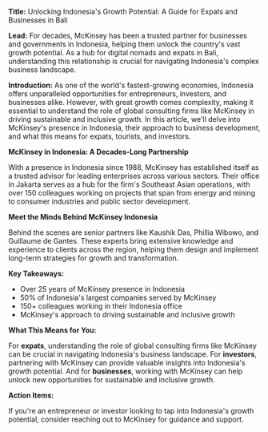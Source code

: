 **Title:** Unlocking Indonesia's Growth Potential: A Guide for Expats and Businesses in Bali

**Lead:** For decades, McKinsey has been a trusted partner for businesses and governments in Indonesia, helping them unlock the country's vast growth potential. As a hub for digital nomads and expats in Bali, understanding this relationship is crucial for navigating Indonesia's complex business landscape.

**Introduction:**
As one of the world's fastest-growing economies, Indonesia offers unparalleled opportunities for entrepreneurs, investors, and businesses alike. However, with great growth comes complexity, making it essential to understand the role of global consulting firms like McKinsey in driving sustainable and inclusive growth. In this article, we'll delve into McKinsey's presence in Indonesia, their approach to business development, and what this means for expats, tourists, and investors.

**McKinsey in Indonesia: A Decades-Long Partnership**

With a presence in Indonesia since 1988, McKinsey has established itself as a trusted advisor for leading enterprises across various sectors. Their office in Jakarta serves as a hub for the firm's Southeast Asian operations, with over 150 colleagues working on projects that span from energy and mining to consumer industries and public sector development.

**Meet the Minds Behind McKinsey Indonesia**

Behind the scenes are senior partners like Kaushik Das, Phillia Wibowo, and Guillaume de Gantes. These experts bring extensive knowledge and experience to clients across the region, helping them design and implement long-term strategies for growth and transformation.

**Key Takeaways:**

*   Over 25 years of McKinsey presence in Indonesia
*   50% of Indonesia's largest companies served by McKinsey
*   150+ colleagues working in their Indonesia office
*   McKinsey's approach to driving sustainable and inclusive growth

**What This Means for You:**

For **expats**, understanding the role of global consulting firms like McKinsey can be crucial in navigating Indonesia's business landscape. For **investors**, partnering with McKinsey can provide valuable insights into Indonesia's growth potential. And for **businesses**, working with McKinsey can help unlock new opportunities for sustainable and inclusive growth.

**Action Items:**

If you're an entrepreneur or investor looking to tap into Indonesia's growth potential, consider reaching out to McKinsey for guidance and support.